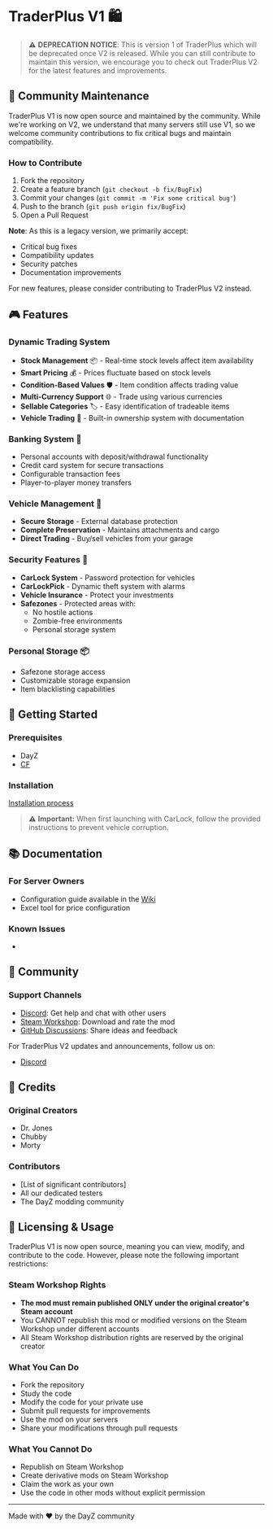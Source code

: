 # TraderPlus V1 🛍️

> ⚠️ **DEPRECATION NOTICE**: This is version 1 of TraderPlus which will be deprecated once V2 is released. While you can still contribute to maintain this version, we encourage you to check out TraderPlus V2 for the latest features and improvements.

## 🌟 Community Maintenance

TraderPlus V1 is now open source and maintained by the community. While we're working on V2, we understand that many servers still use V1, so we welcome community contributions to fix critical bugs and maintain compatibility.

### How to Contribute
1. Fork the repository
2. Create a feature branch (`git checkout -b fix/BugFix`)
3. Commit your changes (`git commit -m 'Fix some critical bug'`)
4. Push to the branch (`git push origin fix/BugFix`)
5. Open a Pull Request

**Note**: As this is a legacy version, we primarily accept:
- Critical bug fixes
- Compatibility updates
- Security patches
- Documentation improvements

For new features, please consider contributing to TraderPlus V2 instead.

## 🎮 Features

### Dynamic Trading System
- **Stock Management** 📦 - Real-time stock levels affect item availability
- **Smart Pricing** 💰 - Prices fluctuate based on stock levels
- **Condition-Based Values** 🛡️ - Item condition affects trading value
- **Multi-Currency Support** 🌐 - Trade using various currencies
- **Sellable Categories** 🏷️ - Easy identification of tradeable items
- **Vehicle Trading** 🚗 - Built-in ownership system with documentation

### Banking System 💼
- Personal accounts with deposit/withdrawal functionality
- Credit card system for secure transactions
- Configurable transaction fees
- Player-to-player money transfers

### Vehicle Management 🚙
- **Secure Storage** - External database protection
- **Complete Preservation** - Maintains attachments and cargo
- **Direct Trading** - Buy/sell vehicles from your garage

### Security Features 🔐
- **CarLock System** - Password protection for vehicles
- **CarLockPick** - Dynamic theft system with alarms
- **Vehicle Insurance** - Protect your investments
- **Safezones** - Protected areas with:
  - No hostile actions
  - Zombie-free environments
  - Personal storage system

### Personal Storage 📦
- Safezone storage access
- Customizable storage expansion
- Item blacklisting capabilities

## 🔧 Getting Started

### Prerequisites
- DayZ
- [CF](https://steamcommunity.com/sharedfiles/filedetails/?id=1559212036) 

### Installation

[Installation process](https://traderpluswiki.notion.site/Installation-process-904660a9ae9444bfa0919971d947eca5)

> ⚠️ **Important:** When first launching with CarLock, follow the provided instructions to prevent vehicle corruption.

## 📚 Documentation

### For Server Owners
- Configuration guide available in the [Wiki](https://traderpluswiki.notion.site/TraderPlus-Wiki-87656145052a4edc9a23dc151034e7ea)
- Excel tool for price configuration

### Known Issues
- 

## 🤝 Community

### Support Channels
- [Discord](https://discord.gg/t9YkApe7K9): Get help and chat with other users
- [Steam Workshop](https://steamcommunity.com/id/Dmitri060/myworkshopfiles/?appid=221100): Download and rate the mod
- [GitHub Discussions](link-to-discussions): Share ideas and feedback

For TraderPlus V2 updates and announcements, follow us on:
- [Discord](https://discord.gg/t9YkApe7K9)

## 👏 Credits

### Original Creators
- Dr. Jones
- Chubby
- Morty

### Contributors
- [List of significant contributors]
- All our dedicated testers
- The DayZ modding community

## 📜 Licensing & Usage

TraderPlus V1 is now open source, meaning you can view, modify, and contribute to the code. However, please note the following important restrictions:

### Steam Workshop Rights
- **The mod must remain published ONLY under the original creator's Steam account**
- You CANNOT republish this mod or modified versions on the Steam Workshop under different accounts
- All Steam Workshop distribution rights are reserved by the original creator

### What You Can Do
- Fork the repository
- Study the code
- Modify the code for your private use
- Submit pull requests for improvements
- Use the mod on your servers
- Share your modifications through pull requests

### What You Cannot Do
- Republish on Steam Workshop
- Create derivative mods on Steam Workshop
- Claim the work as your own
- Use the code in other mods without explicit permission

---

Made with ❤️ by the DayZ community
